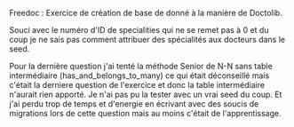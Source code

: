 Freedoc : Exercice de création de base de donné à la manière de Doctolib.

Souci avec le numéro d'ID de specialities qui ne se remet pas à 0 et du coup je ne sais pas comment attribuer des spécialités aux docteurs dans le seed.

Pour la dernière question j'ai tenté la méthode Senior de N-N sans table intermédiaire (has_and_belongs_to_many) ce qui était déconseillé mais  c'était la derniere question de l'exercice et donc la table intermédiaire n'aurait rien apporté.   Je n'ai pas pu la tester avec un vrai seed du coup. Et j'ai perdu trop de temps et d'energie en écrivant avec des soucis de migrations lors de cette question mais au moins c'était de l'apprentissage.
